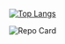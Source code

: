[![Top Langs](https://github-readme-stats.vercel.app/api/top-langs/?username=antonio-chianese&layout=compact&theme=merko&langs_count=10&hide=html,css,makefile)](https://github.com/antonio-chianese/github-readme-stats)

![Repo Card](https://github-readme-stats.vercel.app/api/pin/?username=antonio-chianese&repo=dotfiles&theme=merko)
